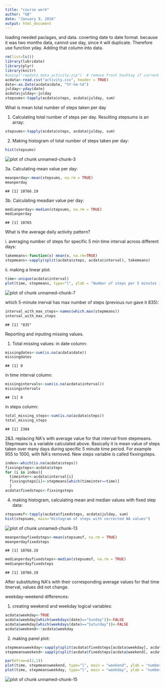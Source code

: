 ```yaml
---
title: "course work"
author: "GB"
date: "January 9, 2016"
output: html_document
---
```


loading needed paclages, and data. coverting date to date format. because it was two months data, cannot use day, since it will duplicate. Therefore use function yday. Adding that column into data.


```r
rm(list=ls())
library(lubridate)
library(plyr)
library(knitr)
#unzip("repdata_data_activity.zip")  # remove front hashtag if current directory only has zipped datafile
acdata<-read.csv("activity.csv", header = TRUE)
date<-as.Date(acdata$date, "%Y-%m-%d")
julday<-yday(date)
acdata$julday<-julday
stepsums<-tapply(acdata$steps, acdata$julday, sum)
```

What is mean total number of steps taken per day

1. Calculating total number of steps per day. Resulting stepsums is an array:


```r
stepsums<-tapply(acdata$steps, acdata$julday, sum)
```

2. Making histogram of total number of steps taken per day:


```r
hist(stepsums)
```

![plot of chunk unnamed-chunk-3](figure/unnamed-chunk-3-1.png) 

3a. Calculating mean value per day:

```r
meanperday<-mean(stepsums, na.rm = TRUE)
meanperday
```

```
## [1] 10766.19
```
3b. Calculating meadian value per day:

```r
medianperday<-median(stepsums, na.rm = TRUE)
medianperday
```

```
## [1] 10765
```


What is the average daily activity pattern?

i. averaging number of steps for specific 5 min time interval across different days:


```r
takemeans<-function(x) mean(x, na.rm=TRUE)
stepmeans<-sapply(split(acdata$steps, acdata$interval), takemeans)
```

ii. making a linear plot:

```r
time<-unique(acdata$interval)
plot(time, stepmeans, type="l", ylab = "Number of steps per 5 minutes interval")
```

![plot of chunk unnamed-chunk-7](figure/unnamed-chunk-7-1.png) 

which 5-minute inerval has max number of steps (previous run gave it 835):


```r
interval_with_max_steps<-names(which.max(stepmeans))
interval_with_max_steps
```

```
## [1] "835"
```

Reporting and inputing missing values.
1. Total missing values:
    in date column:

```r
missingdates<-sum(is.na(acdata$date))
missingdates
```

```
## [1] 0
```
  in time interval column:

```r
missingintervals<-sum(is.na(acdata$interval))
missingintervals
```

```
## [1] 0
```
  in steps column:
  

```r
total_missing_steps<-sum(is.na(acdata$steps))
total_missing_steps
```

```
## [1] 2304
```

2&3. replacing NA's with average value for that interval from stepmeans. Stepmeans is a variable calculated above. Basically it is mean value of steps taken over many days during specific 5 minute time period. For example 955 to 1000, with NA's removed. New steps variable is called fixxingsteps. 


```r
index<-which(is.na(acdata$steps))
fixxingsteps<-acdata$steps
for (i in index){
  timeinter<-acdata$interval[i]
  fixxingsteps[i]<-stepmeans[which(timeinter==time)]
  }
acdata$fixedsteps<-fixxingsteps
```


4. making histogram, calculating mean and median values with fixed step data:


```r
stepsumsf<-tapply(acdata$fixedsteps, acdata$julday, sum)
hist(stepsums, main="Histogram of steps with corrected NA values")
```

![plot of chunk unnamed-chunk-13](figure/unnamed-chunk-13-1.png) 

```r
meanperdayfixedsteps<-mean(stepsumsf, na.rm = TRUE)
meanperdayfixedsteps
```

```
## [1] 10766.19
```

```r
medianperdayfixedsteps<-median(stepsumsf, na.rm = TRUE)
medianperdayfixedsteps
```

```
## [1] 10766.19
```

After substituting NA's with their corresponding average values for that time itnerval, values did not change.

weekday-weekend differences:

1. creating weekend and weekday logical variables:

```r
acdata$weekday<-TRUE
acdata$weekday[which(weekdays(date)=="Sunday")]<-FALSE
acdata$weekday[which(weekdays(date)=="Saturday")]<-FALSE
acdata$weekend<-!acdata$weekday
```

2. making panel plot:


```r
stepmeansweekday<-sapply(split(acdata$fixedsteps[acdata$weekday], acdata$interval[acdata$weekday]), takemeans)
stepmeansweekend<-sapply(split(acdata$fixedsteps[acdata$weekend], acdata$interval[acdata$weekend]), takemeans)

par(mfrow=c(2,1))
plot(time, stepmeansweekend, type="l", main = "weekend", ylab = "number of steps", xlab = "")
plot(time, stepmeansweekday, type="l", main = "weekday", ylab = "number of steps")
```

![plot of chunk unnamed-chunk-15](figure/unnamed-chunk-15-1.png) 





